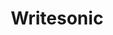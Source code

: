 ---
layout: aitool
title: Writesonic
siteurl: https://writesonic.com/
image: https://tipseason.com/assets/images/midjourney-series-tipseason.png
description: "A free stable diffusion API tool with many models to help implement generative AI into your app.
<br><br>Prodia is changing the game of AI integration in software applications by offering an easily accessible API for
image and music generation. Their mission to democratize AI has resulted in over one million API-generated creations
every week.
<br><br>Prodia's Stable Diffusion API is streamlined and user-friendly, eliminating the need for developers to handle
their own GPU infrastructure. With Prodia, the hassle of training AI models and managing GPU resources is a thing of the
past. Their powerful GPU resources do the heavy lifting, allowing developers to focus on bringing their AI vision to
life.
<br><br>To learn more about how Prodia can help make your AI dreams a reality, sign up and start building today."
tech: [Vue.js, Github Pages]
tags: [Programming, AI Tools, Blogging]
category: content-writing
pricing: Free
featured: false
paidcustomer: false
---